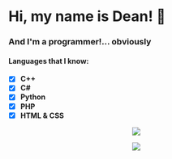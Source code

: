 # Hi, my name is Dean! 👋
### And I'm a programmer!... obviously

#### Languages that I know:
* [x] **C++**
* [x] **C#**
* [x] **Python**
* [x] **PHP**
* [x] **HTML & CSS**

<p align="center">
  <a href="https://skillicons.dev">
     <img src="https://skillicons.dev/icons?i=cpp,cs,python,php,html,css"/>
  </a>
</p>

<p align="center">
  <a href="https://github.com/DeanCash">
     <img src="https://img.shields.io/github/followers/DeanCash?color=1C97C7&label=DeanCash&style=social"/>
  </a>
</p>
